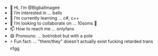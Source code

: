 - 👋 Hi, I’m @Bigballmagee
- 👀 I’m interested in ... balls
- 🌱 I’m currently learning ... c#, c++
- 💞️ I’m looking to collaborate on ... 10soms 🤭
- 📫 How to reach me ... onlyfans 
- 😄 Pronouns: ... bot/robot but with a pole
- ⚡ Fun fact: ... "them/they" doesn't actually exist fucking retarded trans n1gg

<!---
Bigballmagee/dragonmynuts is a ✨ special ✨ repository because its `README.md` (this file) appears on your GitHub profile.
You can click the Preview link to take a look at your changes.
--->
